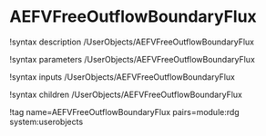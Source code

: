 # AEFVFreeOutflowBoundaryFlux

!syntax description /UserObjects/AEFVFreeOutflowBoundaryFlux

!syntax parameters /UserObjects/AEFVFreeOutflowBoundaryFlux

!syntax inputs /UserObjects/AEFVFreeOutflowBoundaryFlux

!syntax children /UserObjects/AEFVFreeOutflowBoundaryFlux

!tag name=AEFVFreeOutflowBoundaryFlux pairs=module:rdg system:userobjects
